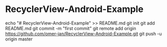 # RecyclerView-Android-Example
echo "# RecyclerView-Android-Example" >> README.md
git init
git add README.md
git commit -m "first commit"
git remote add origin https://github.com/omer-jan/RecyclerView-Android-Example.git
git push -u origin master

